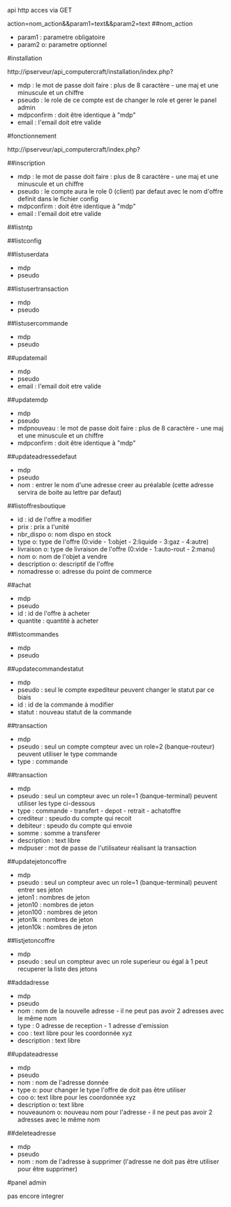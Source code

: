 api http acces via GET

action=nom_action&&param1=text&&param2=text
##nom_action
- param1	: parametre obligatoire
- param2   o: parametre optionnel

#installation

http://ipserveur/api_computercraft/installation/index.php?
- mdp			: le mot de passe doit faire : plus de 8 caractère - une maj et une minuscule et un chiffre
- pseudo		: le role de ce compte est de changer le role et gerer le panel admin
- mdpconfirm	: doit être identique à "mdp"
- email			: l'email doit etre valide


#fonctionnement

http://ipserveur/api_computercraft/index.php?


##inscription
- mdp			: le mot de passe doit faire : plus de 8 caractère - une maj et une minuscule et un chiffre
- pseudo		: le compte aura le role 0 (client) par defaut avec le nom d'offre definit dans le fichier config
- mdpconfirm	: doit être identique à "mdp"
- email			: l'email doit etre valide

##listntp

##listconfig

##listuserdata
- mdp
- pseudo

##listusertransaction
- mdp
- pseudo

##listusercommande
- mdp
- pseudo

##updatemail
- mdp
- pseudo
- email			: l'email doit etre valide

##updatemdp
- mdp
- pseudo
- mdpnouveau	: le mot de passe doit faire : plus de 8 caractère - une maj et une minuscule et un chiffre
- mdpconfirm	: doit être identique à "mdp"

##updateadressedefaut
- mdp
- pseudo
- nom			: entrer le nom d'une adresse creer au préalable (cette adresse servira de boite au lettre par defaut)

##listoffresboutique
- id			: id de l'offre a modifier
- prix			: prix a l'unité
- nbr_dispo	   o: nom dispo en stock
- type		   o: type de l'offre (0:vide - 1:objet - 2:liquide - 3:gaz - 4:autre)
- livraison	   o: type de livraison de l'offre (0:vide - 1:auto-rout - 2:manu)
- nom		   o: nom de l'objet a vendre
- description  o: descriptif de l'offre
- nomadresse   o: adresse du point de commerce

##achat
- mdp
- pseudo
- id			: id de l'offre à acheter
- quantite		: quantité à acheter

##listcommandes
- mdp
- pseudo

##updatecommandestatut
- mdp
- pseudo		: seul le compte expediteur peuvent changer le statut par ce biais
- id			: id de la commande à modifier
- statut		: nouveau statut de la commande

##transaction
- mdp
- pseudo		: seul un compte compteur avec un role=2 (banque-routeur) peuvent utiliser le type commande
- type			: commande

##transaction
- mdp
- pseudo		: seul un compteur avec un role=1 (banque-terminal) peuvent utiliser les type ci-dessous
- type			: commande - transfert - depot - retrait - achatoffre
- crediteur		: speudo du compte qui recoit
- debiteur		: speudo du compte qui envoie
- somme			: somme a transferer
- description	: text libre
- mdpuser		: mot de passe de l'utilisateur réalisant la transaction

##updatejetoncoffre
- mdp
- pseudo		: seul un compteur avec un role=1 (banque-terminal) peuvent entrer ses jeton
- jeton1		: nombres de jeton
- jeton10		: nombres de jeton
- jeton100		: nombres de jeton
- jeton1k		: nombres de jeton
- jeton10k		: nombres de jeton

##listjetoncoffre
- mdp
- pseudo		: seul un compteur avec un role superieur ou égal à 1 peut recuperer la liste des jetons

##addadresse
- mdp
- pseudo
- nom			: nom de la nouvelle adresse - il ne peut pas avoir 2 adresses avec le même nom
- type			: 0 adresse de reception - 1 adresse d'emission
- coo			: text libre pour les coordonnée xyz
- description	: text libre

##updateadresse
- mdp
- pseudo
- nom			: nom de l'adresse donnée
- type		   o: pour changer le type l'offre de doit pas être utiliser
- coo		   o: text libre pour les coordonnée xyz
- description  o: text libre
- nouveaunom   o: nouveau nom pour l'adresse - il ne peut pas avoir 2 adresses avec le même nom

##deleteadresse
- mdp
- pseudo
- nom			: nom de l'adresse à supprimer (l'adresse ne doit pas être utiliser pour être supprimer)


#panel admin

pas encore integrer